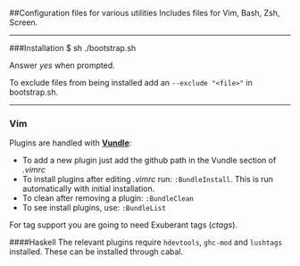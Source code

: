##Configuration files for various utilities
Includes files for Vim, Bash, Zsh, Screen.

-------------------
###Installation
    $ sh ./bootstrap.sh

Answer *yes* when prompted. 

To exclude files from being installed add an `--exclude "<file>"` in bootstrap.sh.

----------
### Vim 
Plugins are handled with [**Vundle**](https://github.com/gmarik/vundle):

 * To add a new plugin just add the github path in the Vundle section of *.vimrc*
 * To install plugins after editing *.vimrc* run: `:BundleInstall`. This is run automatically with initial installation.
 * To clean after removing a plugin: `:BundleClean`
 * To see install plugins, use: `:BundleList`

For tag support you are going to need Exuberant tags (*ctags*).

####Haskell
The relevant plugins require `hdevtools`, `ghc-mod` and `lushtags` installed. These can be installed through cabal.
